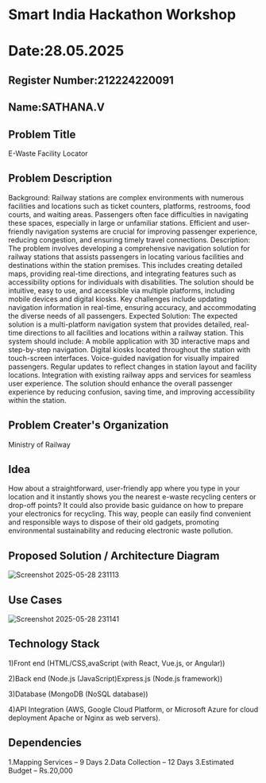 # Smart India Hackathon Workshop
# Date:28.05.2025
## Register Number:212224220091
## Name:SATHANA.V
## Problem Title
E-Waste Facility Locator
## Problem Description
Background: Railway stations are complex environments with numerous facilities and locations such as ticket counters, platforms, restrooms, food courts, and waiting areas. Passengers often face difficulties in navigating these spaces, especially in large or unfamiliar stations. Efficient and user-friendly navigation systems are crucial for improving passenger experience, reducing congestion, and ensuring timely travel connections. Description: The problem involves developing a comprehensive navigation solution for railway stations that assists passengers in locating various facilities and destinations within the station premises. This includes creating detailed maps, providing real-time directions, and integrating features such as accessibility options for individuals with disabilities. The solution should be intuitive, easy to use, and accessible via multiple platforms, including mobile devices and digital kiosks. Key challenges include updating navigation information in real-time, ensuring accuracy, and accommodating the diverse needs of all passengers. Expected Solution: The expected solution is a multi-platform navigation system that provides detailed, real-time directions to all facilities and locations within a railway station. This system should include: A mobile application with 3D interactive maps and step-by-step navigation. Digital kiosks located throughout the station with touch-screen interfaces. Voice-guided navigation for visually impaired passengers. Regular updates to reflect changes in station layout and facility locations. Integration with existing railway apps and services for seamless user experience. The solution should enhance the overall passenger experience by reducing confusion, saving time, and improving accessibility within the station.

## Problem Creater's Organization
Ministry of Railway

## Idea
How about a straightforward, user-friendly app where you type in your location and it instantly shows you the nearest e-waste recycling centers or drop-off points? It could also provide basic guidance on how to prepare your electronics for recycling. This way, people can easily find convenient and responsible ways to dispose of their old gadgets, promoting environmental sustainability and reducing electronic waste pollution.

## Proposed Solution / Architecture Diagram

![Screenshot 2025-05-28 231113](https://github.com/user-attachments/assets/982c2521-ec1e-4eeb-9831-6d88492e601d)

## Use Cases
![Screenshot 2025-05-28 231141](https://github.com/user-attachments/assets/83fd6798-8169-460a-bed4-823395ad133a)


## Technology Stack
1)Front end (HTML/CSS,avaScript (with React, Vue.js, or Angular))

2)Back end (Node.js (JavaScript)Express.js (Node.js framework))

3)Database (MongoDB (NoSQL database))

4)API Integration (AWS, Google Cloud Platform, or Microsoft Azure for cloud deployment Apache or Nginx as web servers).

## Dependencies
1.Mapping Services – 9 Days 2.Data Collection – 12 Days 3.Estimated Budget – Rs.20,000
